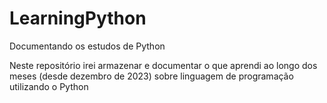 # LearningPython

Documentando os estudos de Python

Neste repositório irei armazenar e documentar o que aprendi ao longo dos meses 
(desde dezembro de 2023) sobre linguagem de programação utilizando o Python

